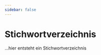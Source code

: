 ```yaml
---
sidebar: false
---
```


# Stichwortverzeichnis

...hier entsteht ein Stichwortverzeichnis

<fussnote />